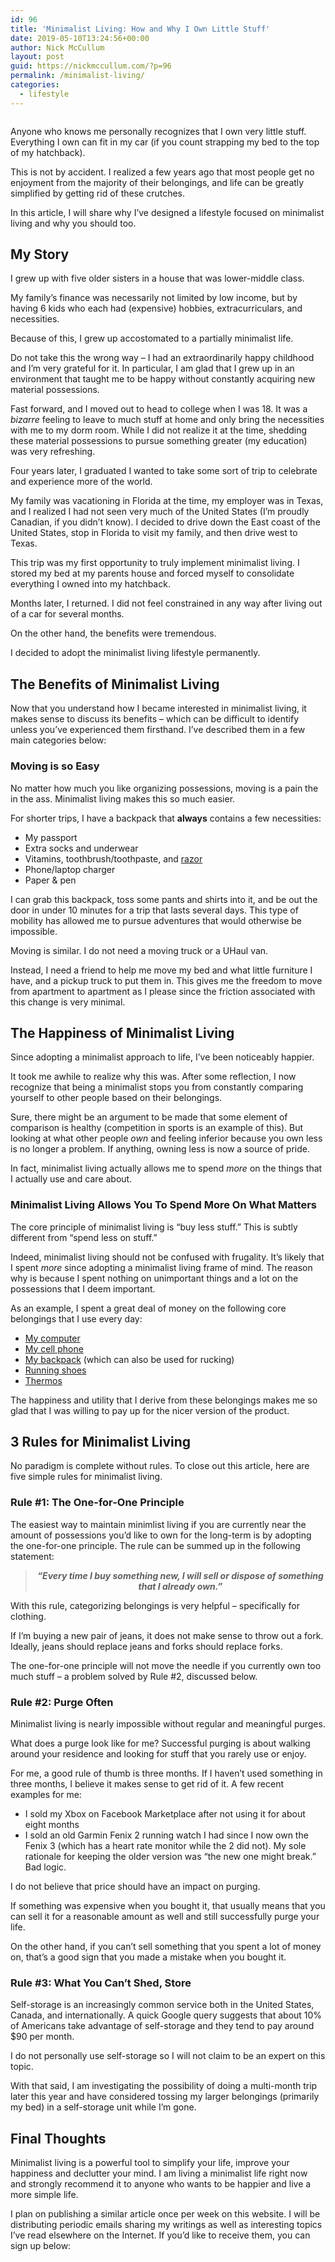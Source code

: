 ```yaml
---
id: 96
title: 'Minimalist Living: How and Why I Own Little Stuff'
date: 2019-05-10T13:24:56+00:00
author: Nick McCullum
layout: post
guid: https://nickmccullum.com/?p=96
permalink: /minimalist-living/
categories:
  - lifestyle
---
```


<div class="wp-block-image">
  <figure class="aligncenter"><img src="https://nickmccullum.com/wp-content/uploads/2019/05/minimalist-living.jpg" alt="" class="wp-image-110" srcset="https://nickmccullum.com/wp-content/uploads/2019/05/minimalist-living.jpg 660w, https://nickmccullum.com/wp-content/uploads/2019/05/minimalist-living-300x169.jpg 300w, https://nickmccullum.com/wp-content/uploads/2019/05/minimalist-living-500x281.jpg 500w, https://nickmccullum.com/wp-content/uploads/2019/05/minimalist-living-150x84.jpg 150w, https://nickmccullum.com/wp-content/uploads/2019/05/minimalist-living-400x225.jpg 400w, https://nickmccullum.com/wp-content/uploads/2019/05/minimalist-living-200x112.jpg 200w" sizes="(max-width: 660px) 100vw, 660px" /></figure>
</div>

Anyone who knows me personally recognizes that I own very little stuff. Everything I own can fit in my car (if you count strapping my bed to the top of my hatchback).

This is not by accident. I realized a few years ago that most people get no enjoyment from the majority of their belongings, and life can be greatly simplified by getting rid of these crutches.

In this article, I will share why I&#8217;ve designed a lifestyle focused on minimalist living and why you should too. 

<!--more-->

## My Story

I grew up with five older sisters in a house that was lower-middle class. 

My family&#8217;s finance was necessarily not limited by low income, but by having 6 kids who each had (expensive) hobbies, extracurriculars, and necessities.

Because of this, I grew up accostomated to a partially minimalist life. 

Do not take this the wrong way &#8211; I had an extraordinarily happy childhood and I&#8217;m very grateful for it. In particular, I am glad that I grew up in an environment that taught me to be happy without constantly acquiring new material possessions. 

Fast forward, and I moved out to head to college when I was 18. It was a _bizarre_ feeling to leave to much stuff at home and only bring the necessities with me to my dorm room. While I did not realize it at the time, shedding these material possessions to pursue something greater (my education) was very refreshing.

Four years later, I graduated I wanted to take some sort of trip to celebrate and experience more of the world. 

My family was vacationing in Florida at the time, my employer was in Texas, and I realized I had not seen very much of the United States (I&#8217;m proudly Canadian, if you didn&#8217;t know). I decided to drive down the East coast of the United States, stop in Florida to visit my family, and then drive west to Texas.

This trip was my first opportunity to truly implement minimalist living. I stored my bed at my parents house and forced myself to consolidate everything I owned into my hatchback.

Months later, I returned. I did not feel constrained in any way after living out of a car for several months. 

On the other hand, the benefits were tremendous. 

I decided to adopt the minimalist living lifestyle permanently.

## The Benefits of Minimalist Living

Now that you understand how I became interested in minimalist living, it makes sense to discuss its benefits &#8211; which can be difficult to identify unless you&#8217;ve experienced them firsthand. I&#8217;ve described them in a few main categories below:

### Moving is so Easy

No matter how much you like organizing possessions, moving is a pain the in the ass. Minimalist living makes this so much easier.

For shorter trips, I have a backpack that **always** contains a few necessities:

  * My passport
  * Extra socks and underwear
  * Vitamins, toothbrush/toothpaste, and [razor](https://ca.dollarshaveclub.com/)
  * Phone/laptop charger
  * Paper & pen

I can grab this backpack, toss some pants and shirts into it, and be out the door in under 10 minutes for a trip that lasts several days. This type of mobility has allowed me to pursue adventures that would otherwise be impossible. 

Moving is similar. I do not need a moving truck or a UHaul van. 

Instead, I need a friend to help me move my bed and what little furniture I have, and a pickup truck to put them in. This gives me the freedom to move from apartment to apartment as I please since the friction associated with this change is very minimal. 

## The Happiness of Minimalist Living

Since adopting a minimalist approach to life, I&#8217;ve been noticeably happier. 

It took me awhile to realize why this was. After some reflection, I now recognize that being a minimalist stops you from constantly comparing yourself to other people based on their belongings.

Sure, there might be an argument to be made that some element of comparison is healthy (competition in sports is an example of this). But looking at what other people _own_ and feeling inferior because you own less is no longer a problem. If anything, owning less is now a source of pride.

In fact, minimalist living actually allows me to spend _more_ on the things that I actually use and care about. 

### Minimalist Living Allows You To Spend More On What Matters

The core principle of minimalist living is &#8220;buy less stuff.&#8221; This is subtly different from &#8220;spend less on stuff.&#8221;

Indeed, minimalist living should not be confused with frugality. It&#8217;s likely that I spent _more_ since adopting a minimalist living frame of mind. The reason why is because I spent nothing on unimportant things and a lot on the possessions that I deem important. 

As an example, I spent a great deal of money on the following core belongings that I use every day:

  * [My computer](https://amzn.to/2Vt89m1)
  * [My cell phone](https://amzn.to/2VudYQa)
  * [My backpack](https://www.goruck.com/rucker/) (which can also be used for rucking)
  * [Running shoes](https://www.nike.com/ca/t/air-zoom-pegasus-35-running-shoe-YPTAvp47?nst=0&cp=gsns_kw_pla!ca!goo!gsproducts!c!!!208352894863&ds_rl=1252249&gclid=CjwKCAjwwtTmBRBqEiwA-b6c_zNh3XqGlRbAWchGp-6rZADb7A0WhWrQiSMDuo-wgcMMN7YusGQPRxoCcNAQAvD_BwE&gclsrc=aw.ds)
  * [Thermos](https://amzn.to/2Jxio1Q)

The happiness and utility that I derive from these belongings makes me so glad that I was willing to pay up for the nicer version of the product. 

## 3 Rules for Minimalist Living

No paradigm is complete without rules. To close out this article, here are five simple rules for minimalist living. 

### Rule #1: The One-for-One Principle

The easiest way to maintain minimlist living if you are currently near the amount of possessions you&#8217;d like to own for the long-term is by adopting the one-for-one principle. The rule can be summed up in the following statement:

<blockquote style="text-align:center" class="wp-block-quote">
  <p>
    <strong><em>&#8220;Every time I buy something new, I will sell or dispose of something that I already own.&#8221;</em></strong>
  </p>
</blockquote>

With this rule, categorizing belongings is very helpful &#8211; specifically for clothing. 

If I&#8217;m buying a new pair of jeans, it does not make sense to throw out a fork. Ideally, jeans should replace jeans and forks should replace forks.

The one-for-one principle will not move the needle if you currently own too much stuff &#8211; a problem solved by Rule #2, discussed below. 

### Rule #2: Purge Often

Minimalist living is nearly impossible without regular and meaningful purges. 

What does a purge look like for me? Successful purging is about walking around your residence and looking for stuff that you rarely use or enjoy. 

For me, a good rule of thumb is three months. If I haven&#8217;t used something in three months, I believe it makes sense to get rid of it. A few recent examples for me:

  * I sold my Xbox on Facebook Marketplace after not using it for about eight months
  * I sold an old Garmin Fenix 2 running watch I had since I now own the Fenix 3 (which has a heart rate monitor while the 2 did not). My sole rationale for keeping the older version was &#8220;the new one might break.&#8221; Bad logic.

I do not believe that price should have an impact on purging.

If something was expensive when you bought it, that usually means that you can sell it for a reasonable amount as well and still successfully purge your life.

On the other hand, if you can&#8217;t sell something that you spent a lot of money on, that&#8217;s a good sign that you made a mistake when you bought it. 

### Rule #3: What You Can&#8217;t Shed, Store

Self-storage is an increasingly common service both in the United States, Canada, and internationally. A quick Google query suggests that about 10% of Americans take advantage of self-storage and they tend to pay around $90 per month.

I do not personally use self-storage so I will not claim to be an expert on this topic. 

With that said, I am investigating the possibility of doing a multi-month trip later this year and have considered tossing my larger belongings (primarily my bed) in a self-storage unit while I&#8217;m gone. 

## Final Thoughts

Minimalist living is a powerful tool to simplify your life, improve your happiness and declutter your mind. I am living a minimalist life right now and strongly recommend it to anyone who wants to be happier and live a more simple life. 

I plan on publishing a similar article once per week on this website. I will be distributing periodic emails sharing my writings as well as interesting topics I&#8217;ve read elsewhere on the Internet. If you&#8217;d like to receive them, you can sign up below: 

<!-- Begin Mailchimp Signup Form -->

<link href="//cdn-images.mailchimp.com/embedcode/classic-10_7.css" rel="stylesheet" type="text/css" />

<div id="mc_embed_signup">
</div>

<!--End mc_embed_signup-->
